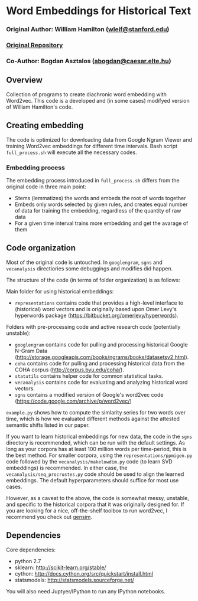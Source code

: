# Word Embeddings for Historical Text

### Original Author: William Hamilton (wleif@stanford.edu)
### [Original Repository](https://github.com/williamleif/histwords)
### Co-Author: Bogdan Asztalos (abogdan@caesar.elte.hu)

## Overview 

Collection of programs to create diachronic word embedding with Word2vec. This code is a developed and (in some cases) modifyed version of William Hamilton's code.

## Creating embedding

The code is optimized for downloading data from Google Ngram Viewer and training Word2vec embeddings for different time intervals. Bash script `full_process.sh` will execute all the necessary codes.

### Embedding process

The embedding process introduced in `full_process.sh` differs from the original code in three main point:
* Stems (lemmatizes) the words and embeds the root of words together
* Embeds only words selected by given rules, and creates equal number of data for training the embedding, regardless of the quantity of raw data
* For a given time interval trains more embedding and get the avarage of them

## Code organization

Most of the original code is untouched. In `googlengram`, `sgns` and `vecanalysis` directiories some debuggings and modifies did happen.

The structure of the code (in terms of folder organization) is as follows:

Main folder for using historical embeddings:
* `representations` contains code that provides a high-level interface to (historical) word vectors and is originally based upon Omer Levy's hyperwords package (https://bitbucket.org/omerlevy/hyperwords).

Folders with pre-processing code and active research code (potentially unstable):
* `googlengram` contains code for pulling and processing historical Google N-Gram Data (http://storage.googleapis.com/books/ngrams/books/datasetsv2.html).
* `coha` contains code for pulling and processing historical data from the COHA corpus (http://corpus.byu.edu/coha/).
* `statutils` contains helper code for common statistical tasks.
* `vecanalysis` contains code for evaluating and analyzing historical word vectors.
* `sgns` contains a modified version of Google's word2vec code (https://code.google.com/archive/p/word2vec/)

<!---`statistical-laws.ipynb` contains an IPython notebook with the main code necessary for replicating the key results of our [published work](http://arxiv.org/abs/1605.09096).--->

`example.py` shows how to compute the simlarity series for two words over time, which is how we evaluated different methods against the attested semantic shifts listed in our paper. 

If you want to learn historical embeddings for new data, the code in the `sgns` directory is recommended, which can be run with the default settings. As long as your corpora has at least 100 million words per time-period, this is the best method. For smaller corpora, using the `representations/ppmigen.py` code followed by the `vecanalysis/makelowdim.py` code (to learn SVD embeddings) is recommended. In either case, the `vecanalysis/seq_procrustes.py` code should be used to align the learned embeddings. The default hyperparameters should suffice for most use cases. 

However, as a caveat to the above, the code is somewhat messy, unstable, and specific to the historical corpora that it was originally designed for. If you are looking for a nice, off-the-shelf toolbox to run word2vec, I recommend you check out [gensim](https://radimrehurek.com/gensim/models/word2vec.html). 

<!--- * `notebooks` contains notebooks useful for replicating my published results-->

<!--- *See REPLICATION.md for detailed instructions on how to replicate specific published/submitted results.-->

## Dependencies

Core dependencies:
  * python 2.7
  * sklearn: http://scikit-learn.org/stable/
  * cython: http://docs.cython.org/src/quickstart/install.html
  * statsmodels: http://statsmodels.sourceforge.net/

You will also need Juptyer/IPython to run any IPython notebooks.
